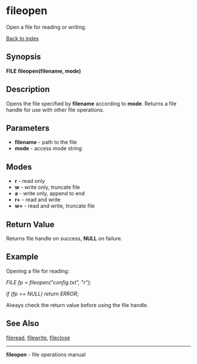 # fileopen

Open a file for reading or writing.

[Back to index](index.md)

## Synopsis

**FILE fileopen(filename, mode)**

## Description

Opens the file specified by **filename** according to **mode**. Returns a file handle for use with other file operations.

## Parameters

- **filename** - path to the file
- **mode** - access mode string

## Modes

- **r** - read only
- **w** - write only, truncate file
- **a** - write only, append to end
- **r+** - read and write
- **w+** - read and write, truncate file

## Return Value

Returns file handle on success, **NULL** on failure.

## Example

Opening a file for reading:

*FILE fp = fileopen("config.txt", "r");*

*if (fp == NULL) return ERROR;*

Always check the return value before using the file handle.

## See Also

[fileread](fileread.md), [filewrite](filewrite.md), [fileclose](fileclose.md)

---

**fileopen** - file operations manual
